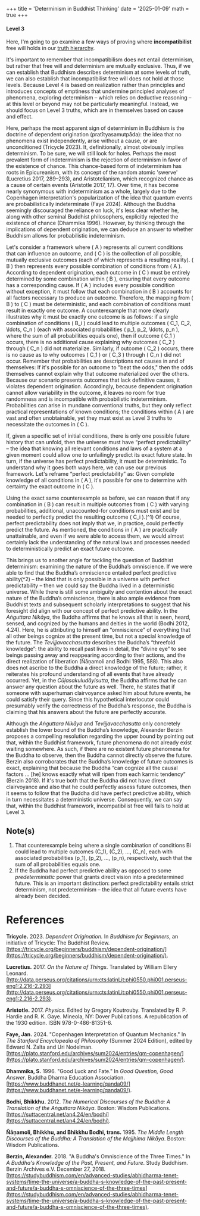 +++
title = 'Determinism in Buddhist Thinking'
date = '2025-01-09'
math = true
+++
#### Level 3

Here, I'm going to go examine a few ways of proving where **incompatibilist** free will holds in our [truth hierarchy](https://maliknyc.github.io/karmagambler.github.io/posts/post-7/).

It's important to remember that incompatibilism does not entail determinism, but rather that free will and determinism are mutually exclusive. Thus, if we can establish that Buddhism describes determinism at some levels of truth, we can also establish that incompatibilist free will does not hold at those levels. Because Level 4 is based on realization rather than principles and introduces concepts of emptiness that undermine principled analyses of phenomena, exploring determinism – which relies on deductive reasoning – at this level or beyond may not be particularly meaningful. Instead, we should focus on Level 3 truths, which are in themselves based on cause and effect.

Here, perhaps the most apparent sign of determinism in Buddhism is the doctrine of dependent origination (pratītyasamutpāda): the idea that no phenomena exist independently, arise without a cause, or are unconditioned (Tricycle 2023). It, definitionally, almost obviously implies determinism. To be sure, we will still look for holes. Perhaps the most prevalent form of indeterminism is the rejection of determinism in favor of the existence of chance. This chance-based form of indeterminism has roots in Epicureanism, with its concept of the random atomic 'swerve' (Lucretius 2017, 289–293), and Aristotelianism, which recognized chance as a cause of certain events (Aristotle 2017, 17). Over time, it has become nearly synonymous with indeterminism as a whole, largely due to the Copenhagen interpretation's popularization of the idea that quantum events are probabilistically indeterminate (Faye 2024). Although the Buddha seemingly discouraged the reliance on luck, it's less clear whether he, along with other seminal Buddhist philosophers, explicitly rejected the existence of chance (Dhammika 1996). However, by thinking through the implications of dependent origination, we can deduce an answer to whether Buddhism allows for probabilistic indeterminism.

Let's consider a framework where \( A \) represents all current conditions that can influence an outcome, and \( C \) is the collection of all possible, mutually exclusive outcomes (each of which represents a resulting reality). \( B \) then represents every possible combination of conditions from \( A \). According to dependent origination, each outcome in \( C \) must be entirely determined by some combination within \( B \), ensuring that every outcome has a corresponding cause. If \( A \) includes every possible condition without exception, it must follow that each combination in \( B \) accounts for all factors necessary to produce an outcome. Therefore, the mapping from \( B \) to \( C \) must be deterministic, and each combination of conditions must result in exactly one outcome. A counterexample that more clearly illustrates why it must be exactly one outcome is as follows: if a single combination of conditions \( B_i \) could lead to multiple outcomes \( C_1, C_2, \ldots, C_n \) (each with associated probabilities \( p_1, p_2, \ldots, p_n \), where the sum of all probabilities equals one), then if outcome \( C_1 \) occurs, there is no additional cause explaining why outcomes \( C_2 \) through \( C_n \) did not materialize. Similarly, if outcome \( C_2 \) occurs, there is no cause as to why outcomes \( C_1 \) or \( C_3 \) through \( C_n \) did not occur. Remember that probabilities are descriptions not causes in and of themselves: If it's possible for an outcome to "beat the odds," then the odds themselves cannot explain why that outcome materialized over the others. Because our scenario presents outcomes that lack definitive causes, it violates dependent origination. Accordingly, because dependent origination cannot allow variability in the outcome, it leaves no room for true randomness and is incompatible with probabilistic indeterminism. Probabilities can arise in mundane conventional truths, but they only reflect practical representations of known conditions; the conditions within \( A \) are vast and often unobtainable, yet they must exist as Level 3 truths to necessitate the outcomes in \( C \).

If, given a specific set of initial conditions, there is only one possible future history that can unfold, then the universe must have “perfect predictability” – the idea that knowing all relevant conditions and laws of a system at a given moment could allow one to unfailingly predict its exact future state. In turn, if the universe has perfect predictability, it must be deterministic. To understand why it goes both ways here, we can use our previous framework. Let's reframe “perfect predictability” as: Given complete knowledge of all conditions in \( A \), it's possible for one to determine with certainty the exact outcome in \( C \).

Using the exact same counterexample as before, we can reason that if any combination in \( B \) can result in multiple outcomes from \( C \) with varying probabilities, additional, unaccounted-for conditions must exist and be needed to perfectly predict the resulting outcome \( C_i \).\(^1\) Of course, perfect predictability does not imply that we, in practice, could perfectly predict the future. As mentioned, the conditions in \( A \) are practically unattainable, and even if we were able to access them, we would almost certainly lack the understanding of the natural laws and processes needed to deterministically predict an exact future outcome.

This brings us to another angle for tackling the question of Buddhist determinism: examining the nature of the Buddha’s omniscience. If we were able to find that the Buddha’s omniscience entailed perfect predictive ability\(^2\) – the kind that is only possible in a universe with perfect predictability – then we could say the Buddha lived in a deterministic universe. While there is still some ambiguity and contention about the exact nature of the Buddha’s omniscience, there is also ample evidence from Buddhist texts and subsequent scholarly interpretations to suggest that his foresight did align with our concept of perfect predictive ability. In the *Aṅguttara Nikāya*, the Buddha affirms that he knows all that is seen, heard, sensed, and cognized by the humans and deities in the world (Bodhi 2012, 4.24). Here, he is attributing to himself an “omniscience” of everything that all other beings cognize at the present time, but not a special knowledge of the future. The *Tevijjavacchasutta* describes the Buddha’s “threefold knowledge”: the ability to recall past lives in detail, the “divine eye” to see beings passing away and reappearing according to their actions, and the direct realization of liberation (Ñāṇamoli and Bodhi 1995, 588). This also does not ascribe to the Buddha a direct knowledge of the future; rather, it reiterates his profound understanding of all events that have already occurred. Yet, in the *Cūḷasakuludāyisutta*, the Buddha affirms that he can answer any question about the future as well. There, he states that if someone with superhuman clairvoyance asked him about future events, he could satisfy their query. Since this hypothetical interlocutor could presumably verify the correctness of the Buddha’s response, the Buddha is claiming that his answers about the future are perfectly accurate.

Although the *Aṅguttara Nikāya* and *Tevijjavacchasutta* only concretely establish the lower bound of the Buddha’s knowledge, Alexander Berzin proposes a compelling resolution regarding the upper bound by pointing out that, within the Buddhist framework, future phenomena do not already exist waiting somewhere. As such, if there are no existent future phenomena for the Buddha to observe, then the Buddha cannot directly observe the future. Berzin also corroborates that the Buddha’s knowledge of future outcomes is exact, explaining that because the Buddha “can cognize all the causal factors … [he] knows exactly what will ripen from each karmic tendency” (Berzin 2018). If it's true both that the Buddha did not have direct clairvoyance and also that he could perfectly assess future outcomes, then it seems to follow that the Buddha did have perfect predictive ability, which in turn necessitates a deterministic universe. Consequently, we can say that, within the Buddhist framework, incompatibilist free will fails to hold at Level 3.

## Note(s)
1. That counterexample being where a single combination of conditions Bi could lead to multiple outcomes \(C_1\), \(C_2\), …, \(C_n\), each with associated probabilities \(p_1\), \(p_2\), …, \(p_n\), respectively, such that the sum of all probabilities equals one.
2. If the Buddha had perfect predictive ability as opposed to some *predeterministic* power that grants direct vision into a predetermined future. This is an important distinction: perfect predictability entails strict determinism, not predeterminism – the idea that all future events have already been decided.

# References
**Tricycle.** 2023. *Dependent Origination.* In *Buddhism for Beginners*, an initiative of Tricycle: The Buddhist Review. [https://tricycle.org/beginners/buddhism/dependent-origination/](https://tricycle.org/beginners/buddhism/dependent-origination/).

**Lucretius.** 2017. *On the Nature of Things*. Translated by William Ellery Leonard. [http://data.perseus.org/citations/urn:cts:latinLit:phi0550.phi001.perseus-eng1:2.216-2.293](http://data.perseus.org/citations/urn:cts:latinLit:phi0550.phi001.perseus-eng1:2.216-2.293).

**Aristotle.** 2017. *Physics*. Edited by Gregory Koutrouby. Translated by R. P. Hardie and R. K. Gaye. Mineola, NY: Dover Publications. A republication of the 1930 edition. ISBN 978-0-486-81351-6.

**Faye, Jan.** 2024. "Copenhagen Interpretation of Quantum Mechanics." In *The Stanford Encyclopedia of Philosophy* (Summer 2024 Edition), edited by Edward N. Zalta and Uri Nodelman. [https://plato.stanford.edu/archives/sum2024/entries/qm-copenhagen/](https://plato.stanford.edu/archives/sum2024/entries/qm-copenhagen/).

**Dhammika, S.** 1996. "Good Luck and Fate." In *Good Question, Good Answer*. Buddha Dharma Education Association. [https://www.buddhanet.net/e-learning/qanda09/](https://www.buddhanet.net/e-learning/qanda09/).

**Bodhi, Bhikkhu.** 2012. *The Numerical Discourses of the Buddha: A Translation of the Aṅguttara Nikāya*. Boston: Wisdom Publications. [https://suttacentral.net/an4.24/en/bodhi](https://suttacentral.net/an4.24/en/bodhi).

**Ñāṇamoli, Bhikkhu, and Bhikkhu Bodhi, trans.** 1995. *The Middle Length Discourses of the Buddha: A Translation of the Majjhima Nikāya*. Boston: Wisdom Publications.

**Berzin, Alexander.** 2018. "A Buddha's Omniscience of the Three Times." In *A Buddha's Knowledge of the Past, Present, and Future*. Study Buddhism. Berzin Archives e.V. December 27, 2018. [https://studybuddhism.com/en/advanced-studies/abhidharma-tenet-systems/time-the-universe/a-buddha-s-knowledge-of-the-past-present-and-future/a-buddha-s-omniscience-of-the-three-times](https://studybuddhism.com/en/advanced-studies/abhidharma-tenet-systems/time-the-universe/a-buddha-s-knowledge-of-the-past-present-and-future/a-buddha-s-omniscience-of-the-three-times).
